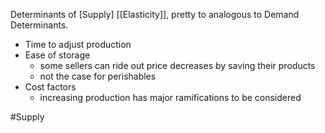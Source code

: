 Determinants of [Supply] [[Elasticity]], pretty to analogous to Demand Determinants.

- Time to adjust production
- Ease of storage
	- some sellers can ride out price decreases by saving their products
	- not the case for perishables
- Cost factors
	- increasing production has major ramifications to be considered

#Supply 